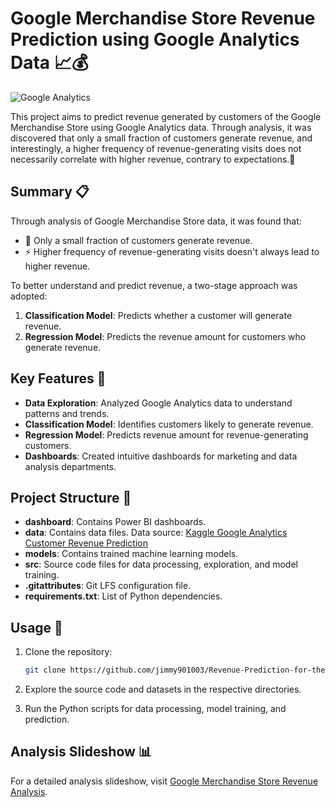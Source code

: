 # Google Merchandise Store Revenue Prediction using Google Analytics Data 📈💰

![Google Analytics](https://storage.googleapis.com/kaggle-media/competitions/RStudio/google_store.jpg)

This project aims to predict revenue generated by customers of the Google Merchandise Store using Google Analytics data. Through analysis, it was discovered that only a small fraction of customers generate revenue, and interestingly, a higher frequency of revenue-generating visits does not necessarily correlate with higher revenue, contrary to expectations.🤔

## Summary 📋

Through analysis of Google Merchandise Store data, it was found that:

- 👥 Only a small fraction of customers generate revenue.
- ⚡ Higher frequency of revenue-generating visits doesn't always lead to higher revenue.

To better understand and predict revenue, a two-stage approach was adopted:

1. **Classification Model**: Predicts whether a customer will generate revenue.
2. **Regression Model**: Predicts the revenue amount for customers who generate revenue.

## Key Features 🔑

- **Data Exploration**: Analyzed Google Analytics data to understand patterns and trends.
- **Classification Model**: Identifies customers likely to generate revenue.
- **Regression Model**: Predicts revenue amount for revenue-generating customers.
- **Dashboards**: Created intuitive dashboards for marketing and data analysis departments.

## Project Structure 📁 

- **dashboard**: Contains Power BI dashboards.
- **data**: Contains data files. Data source: [Kaggle Google Analytics Customer Revenue Prediction](https://www.kaggle.com/competitions/ga-customer-revenue-prediction)
- **models**: Contains trained machine learning models.
- **src**: Source code files for data processing, exploration, and model training.
- **.gitattributes**: Git LFS configuration file.
- **requirements.txt**: List of Python dependencies.

## Usage 🚀

1. Clone the repository:

    ```bash
    git clone https://github.com/jimmy901003/Revenue-Prediction-for-the-Google-Merchandise-Store-Using-Google-Analytics-Data.git
    ```

2. Explore the source code and datasets in the respective directories.

3. Run the Python scripts for data processing, model training, and prediction.

## Analysis Slideshow 📊

For a detailed analysis slideshow, visit [Google Merchandise Store Revenue Analysis](https://www.canva.com/design/DAF6bTf7UvI/GF27wcXktbO9GEvQHLlTtw/edit?utm_content=DAF6bTf7UvI&utm_campaign=designshare&utm_medium=link2&utm_source=sharebutton).


